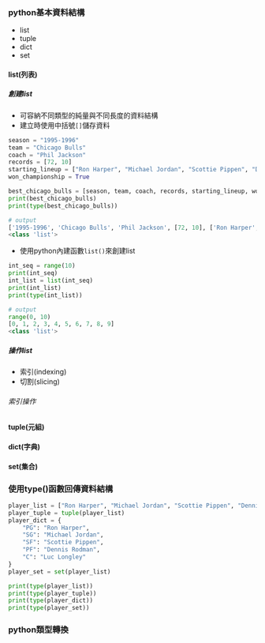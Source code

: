 ### python基本資料結構
- list
- tuple
- dict
- set

#### list(列表)
##### 創建list
- 可容納不同類型的純量與不同長度的資料結構
- 建立時使用中括號`[]`儲存資料
```python
season = "1995-1996"
team = "Chicago Bulls"
coach = "Phil Jackson"
records = [72, 10]
starting_lineup = ["Ron Harper", "Michael Jordan", "Scottie Pippen", "Dennis Rodman", "Luc Longley"]
won_championship = True

best_chicago_bulls = [season, team, coach, records, starting_lineup, won_championship]
print(best_chicago_bulls)
print(type(best_chicago_bulls))

# output
['1995-1996', 'Chicago Bulls', 'Phil Jackson', [72, 10], ['Ron Harper', 'Michael Jordan', 'Scottie Pippen', 'Dennis Rodman', 'Luc Longley'], True]
<class 'list'>
```
- 使用python內建函數`list()`來創建list
```python
int_seq = range(10)
print(int_seq)
int_list = list(int_seq)
print(int_list)
print(type(int_list))

# output
range(0, 10)
[0, 1, 2, 3, 4, 5, 6, 7, 8, 9]
<class 'list'>
```
##### 操作list
- 索引(indexing)
- 切割(slicing)
###### 索引操作

#### tuple(元組)
#### dict(字典)
#### set(集合)
### 使用type()函數回傳資料結構
```python
player_list = ["Ron Harper", "Michael Jordan", "Scottie Pippen", "Dennis Rodman", "Luc Longley"]
player_tuple = tuple(player_list)
player_dict = {
    "PG": "Ron Harper",
    "SG": "Michael Jordan",
    "SF": "Scottie Pippen",
    "PF": "Dennis Rodman",
    "C": "Luc Longley"
}
player_set = set(player_list)

print(type(player_list))
print(type(player_tuple))
print(type(player_dict))
print(type(player_set))
```
### python類型轉換